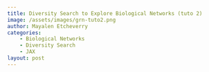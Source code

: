 ```yaml
---
title: Diversity Search to Explore Biological Networks (tuto 2)
image: /assets/images/grn-tuto2.png
author: Mayalen Etcheverry
categories:
    - Biological Networks
    - Diversity Search
    - JAX
layout: post
---
```


<script type="text/javascript">
window.location = "https://developmentalsystems.org/curious-exploration-of-grn-competencies/tuto2.html"
</script>
